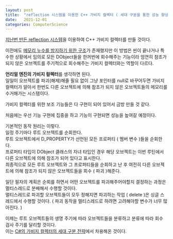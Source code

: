 ```yaml
---
layout: post
title:  "reflection 시스템을 이용한 C++ 가비지 컬렉터 ( 세대 구분을 통한 성능 향상 ) ( 작성 중 )"
date:   2021-12-01
categories: ComputerScience
---
```


[지난번 만든 reflection 시스템](https://sungjjinkang.github.io/computerscience/gameengine/2021/11/12/reflection.html)을 이용하여 C++ 가비지 컬렉터를 만들 것이다.            

이전에도 [메모리 누수를 방지하기 위한 구조](https://sungjjinkang.github.io/computerscience/gameengine/2021/09/25/dangling_pointer.html)가 존재했지만 이 방법은 씬이 끝나거나 특수한 상황에서 임의로 모든 DObject들을 한꺼번에 회수해주는 기능이라 엄연히 참조가 되지 않은 오브젝트를 주기적으로 회수해주는 가비지 컬렉터와는 역할이 다르다.              

**언리얼 엔진의 가비지 컬렉터**를 생각하면 된다.     
일일이 오브젝트를 파괴(해제)해줄 필요 없이 그냥 포인터를 null로 바꾸어두면 가비지 컬렉터가 알아서 한번도 다른 오브젝트에 의해 참조가 되지 않은 오브젝트들의 메모리를 수거해가는 시스템이다.        


가비지 컬렉터를 위한 보조 기능들은 다 구현이 되어 있어서 금방 만들 것 같다.          

처음에는 우선 기능 구현에 집중을 하고 기능이 구현되면 성능을 높여갈 예정이다.        

기본적인 동작 원리는 이렇다.           
일정 주기마다 루트 오브젝트를 순회한다.         
루트 오브젝트에서 D_PROPERTY가 선언된 모든 프로퍼티 ( 멤버 변수 )들을 순회한다.          
프로퍼티 타입이 DObject 클래스의 자녀 타입인 경우 해당 오브젝트는 이번 루틴에서 다른 오브젝트에 의해 참조가 되어 있다고 표시한다.              
최종적으로 모든 루트 오브젝트와 그 프로퍼티들을 순회하고 난 후 여전히 다른 오브젝트에 의해 참조가 되지 않은 오브젝트들을 회수 ( 파괴 )해준다.         

일단 필자의 계획은 순회를 하면서 어떤 오브젝트를 파괴해주어야할지 결정하는 과정은 멀티스레드로 분배해서 수행할 것이다.       
멀티스레드로 파괴할 오브젝트들이 모두 정해지면 파괴하는 작업 ( delete )은 싱글 스레드에서 수행할 것이다. ( 파괴 동작을 멀티스레드로 하려면 고려해야할 변수가 너무 많아진다. )               

이제는 루트 오브젝트들의 생명 주기에 따라 오브젝트들을 분류하고 분류에 따라 회수 검사 주기를 달리할 것이다.       
이는 [C#의 가비지 컬렉터의 세대 구분 전략](https://docs.microsoft.com/ko-kr/dotnet/standard/garbage-collection/fundamentals#generations)에서 차용해온 것이다.              
